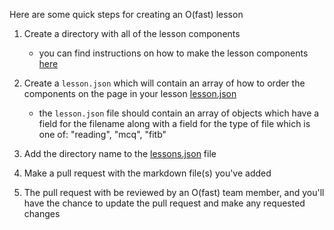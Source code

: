 Here are some quick steps for creating an O(fast) lesson

1. Create a directory with all of the lesson components

   - you can find instructions on how to make the lesson components [here](creating_components)

2. Create a `lesson.json` which will contain an array of how to order the components on the page in your lesson [lesson.json](dynamic_programming/lesson.json)

   - the `lesson.json` file should contain an array of objects which have a field for the filename along with a field for the type of file which is one of:
     "reading",
     "mcq",
     "fitb"

3. Add the directory name to the [lessons.json](lessons.json) file
4. Make a pull request with the markdown file(s) you've added
5. The pull request with be reviewed by an O(fast) team member, and you'll have the chance to update the pull request and make any requested changes
